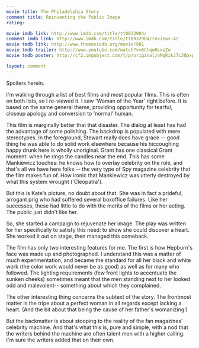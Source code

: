 ```yaml
---
movie title: The Philadelphia Story
comment title: Reinventing the Public Image
rating: 

movie imdb link: http://www.imdb.com/title/tt0032904/
comment imdb link: http://www.imdb.com/title/tt0032904/reviews-42
movie tmdb link: http://www.themoviedb.org/movie/981
movie tmdb trailer: http://www.youtube.com/watch?v=6CtquHsxoZo
movie tmdb poster: http://cf2.imgobject.com/t/p/original/oMqRikJ7iJOpxp4V0WY9vm2ZX8T.jpg

layout: comment
---
```


Spoilers herein.

I'm walking through a list of best films and most popular films. This is often on both lists, so I re-viewed it.  I saw 'Woman of the Year' right before. It is based on the same general theme, providing opportunity for tearful, closeup apology and conversion to 'normal' human.

This film is marginally better that that disaster. The dialog at least has had the advantage of some polishing. The backdrop is populated with mere stereotypes. In the foreground, Stewart really does have grace -- good thing he was able to do solid work elsewhere because his hiccoughing happy drunk here is wholly unoriginal. Grant has one classical Grant moment: when he rings the candles near the end. This has some Mankiewicz touches: he knows how to overlay celebrity on the role, and that's all we have here folks -- the very type of Spy magazine celebrity that the film makes fun of. How ironic that Mankiewicz was utterly destroyed by what this system wrought ('Cleopatra').

But this is Kate's picture, no doubt about that. She was in fact a prideful, arrogant prig who had suffered several boxoffice failures. Like her successes, these had little to do with the merits of the films or her acting. The public just didn't like her.

So, she started a campaign to rejuvenate her image. The play was written for her specifically to satisfy this need: to show she could discover a heart. She worked it out on stage, then managed this comeback.

The film has only two interesting features for me. The first is how Hepburn's face was made up and photographed. I understand this was a matter of much experimentation, and became the standard for all her black and white work (the color work would never be as good) as well as for many who followed. The lighting requirements (few front lights to accentuate the sunken cheeks) sometimes meant that the men standing next to her looked odd and malevolent-- something about which they complained.

The other interesting thing concerns the subtext of the story. The frontmost matter is the tripe about a perfect woman in all regards except lacking a heart. (And the bit about that being the cause of her father's womanizing!)

But the backmatter is about stooping to the reality of the fan magazines' celebrity machine. And that's what this is, pure and simple, with a nod that the writers behind the machine are often talent men with a higher calling. I'm sure the writers added that on their own.